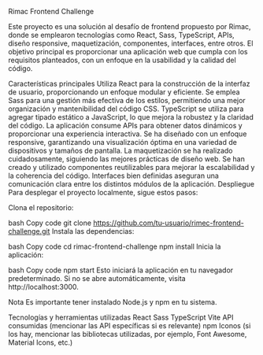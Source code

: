 Rimac Frontend Challenge

Este proyecto es una solución al desafío de frontend propuesto por Rimac, donde se emplearon tecnologías como React, Sass, TypeScript, APIs, diseño responsive, maquetización, componentes, interfaces, entre otros. El objetivo principal es proporcionar una aplicación web que cumpla con los requisitos planteados, con un enfoque en la usabilidad y la calidad del código.

Características principales
Utiliza React para la construcción de la interfaz de usuario, proporcionando un enfoque modular y eficiente.
Se emplea Sass para una gestión más efectiva de los estilos, permitiendo una mejor organización y mantenibilidad del código CSS.
TypeScript se utiliza para agregar tipado estático a JavaScript, lo que mejora la robustez y la claridad del código.
La aplicación consume APIs para obtener datos dinámicos y proporcionar una experiencia interactiva.
Se ha diseñado con un enfoque responsive, garantizando una visualización óptima en una variedad de dispositivos y tamaños de pantalla.
La maquetización se ha realizado cuidadosamente, siguiendo las mejores prácticas de diseño web.
Se han creado y utilizado componentes reutilizables para mejorar la escalabilidad y la coherencia del código.
Interfaces bien definidas aseguran una comunicación clara entre los distintos módulos de la aplicación.
Despliegue
Para desplegar el proyecto localmente, sigue estos pasos:

Clona el repositorio:

bash
Copy code
git clone https://github.com/tu-usuario/rimec-frontend-challenge.git
Instala las dependencias:

bash
Copy code
cd rimac-frontend-challenge
npm install
Inicia la aplicación:

bash
Copy code
npm start
Esto iniciará la aplicación en tu navegador predeterminado. Si no se abre automáticamente, visita http://localhost:3000.

Nota
Es importante tener instalado Node.js y npm en tu sistema.

Tecnologías y herramientas utilizadas
React
Sass
TypeScript
Vite
API consumidas (mencionar las API específicas si es relevante)
npm
Iconos (si los hay, mencionar las bibliotecas utilizadas, por ejemplo, Font Awesome, Material Icons, etc.)
